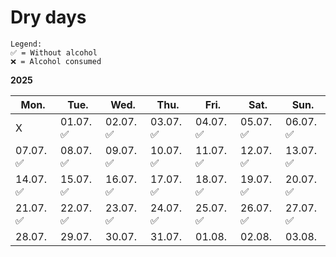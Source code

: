 # Dry days
```
Legend:
✅ = Without alcohol
❌ = Alcohol consumed
```

**2025**

| Mon.      | Tue.      | Wed.      | Thu.      | Fri.      | Sat.      | Sun.      |
| --------- | --------- | --------- | --------- | --------- | --------- | --------- |
| X         | 01.07. ✅ | 02.07. ✅ | 03.07. ✅ | 04.07. ✅ | 05.07. ✅ | 06.07. ✅ |
| 07.07. ✅ | 08.07. ✅ | 09.07. ✅ | 10.07. ✅ | 11.07. ✅ | 12.07. ✅ | 13.07. ✅ |
| 14.07. ✅ | 15.07. ✅ | 16.07. ✅ | 17.07. ✅ | 18.07. ✅ | 19.07. ✅ | 20.07. ✅ |
| 21.07. ✅ | 22.07. ✅ | 23.07. ✅ | 24.07. ✅ | 25.07. ✅ | 26.07. ✅ | 27.07. ✅ |
| 28.07.  | 29.07.  | 30.07.  | 31.07.  | 01.08.  | 02.08.  | 03.08.  |
